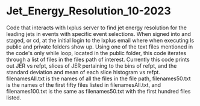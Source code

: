 # Jet_Energy_Resolution_10-2023
Code that interacts with lxplus server to find jet energy resolution for the leading jets in events with specific event selections.
When signed into and staged, or cd, at the initial login to the lxplus email where when executing ls public and private folders show up. Using one of the text files mentioned in the code's only while loop, located in the public folder, this code iterates through a list of files in the files path of interest. Currently this code prints out JER vs refpt, slices of JER pertaining to the bins of refpt, and the standard deviation and mean of each slice histogram vs refpt.
filenamesAll.txt is the names of all the files in the file path, filenames50.txt is the names of the first fifty files listed in filenamesAll.txt, and filenames100.txt is the same as filenames50.txt with the first hundred files listed.
